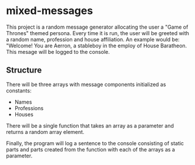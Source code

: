 # mixed-messages

This project is a random message generator allocating the user a "Game of Thrones" themed persona.
Every time it is run, the user will be greeted with a random name, profession and house affiliation.
An example would be: "Welcome! You are Aerron, a stableboy in the employ of House Baratheon.
This mesage will be logged to the console.

## Structure
There will be three arrays with message components initialized as constants:
+ Names
+ Professions
+ Houses

There will be a single function that takes an array as a parameter and returns a random array element.

Finally, the program will log a sentence to the console consisting of static parts and parts created from the function with each of the arrays as a parameter.
